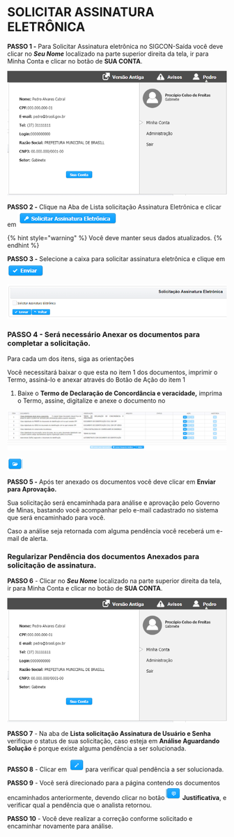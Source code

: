 # SOLICITAR ASSINATURA ELETRÔNICA

**PASSO 1 -** Para Solicitar Assinatura eletrônica no SIGCON-Saída você deve clicar no _**Seu Nome**_ localizado na parte superior direita da tela, ir para Minha Conta e clicar no botão de **SUA CONTA**.

![MINHA CONTA](../.gitbook/assets/processo_eletronico_assinatura_sua_conta.png)

**PASSO 2 -** Clique na Aba de Lista solicitação Assinatura Eletrônica e clicar em ![](../.gitbook/assets/solicitar-assinatura.png) 

{% hint style="warning" %}
Você deve manter seus dados atualizados.
{% endhint %}

**PASSO 3 -** Selecione a caixa para solicitar assinatura eletrônica e clique em ![](../.gitbook/assets/enviar.png) 

![](../.gitbook/assets/image%20%28382%29.png)

### **PASSO 4 -** Será necessário Anexar os documentos para completar a solicitação.

Para cada um dos itens, siga as orientações

Você necessitará baixar o  que esta no item 1 dos documentos, imprimir o Termo, assiná-lo e anexar através do Botão de Ação do item 1

1. Baixe o **Termo de Declaração de Concordância e veracidade,** imprima o Termo, assine, digitalize e anexe o documento no

![](../.gitbook/assets/assinatura_eletronica_solicitacao_envio_documento.png)

![](../.gitbook/assets/icone_pasta.png)

**PASSO 5 -** Após ter anexado os documentos você deve clicar em  **Enviar para Aprovação.**

Sua solicitação será encaminhada para análise e aprovação pelo Governo de Minas, bastando você acompanhar pelo e-mail cadastrado no sistema que será encaminhado para você.

Caso a análise seja retornada com alguma pendência você receberá um e-mail de alerta.

### Regularizar Pendência dos documentos Anexados para solicitação de assinatura.

**PASSO 6** - Clicar no _**Seu Nome**_ localizado na parte superior direita da tela, ir para Minha Conta e clicar no botão de **SUA CONTA**.

![Regulariza Pend&#xEA;ncias de Solicita&#xE7;&#xF5;es de Assinatura](../.gitbook/assets/processo_eletronico_assinatura_sua_conta.png)

**PASSO 7** - Na aba de **Lista solicitação Assinatura de Usuário e Senha** verifique o status de sua solicitação,  caso esteja em **Análise Aguardando Solução** é porque existe alguma pendência a ser solucionada.

**PASSO  8** - Clicar em ![](../.gitbook/assets/botao_editar.png) para verificar qual pendência a ser solucionada.

**PASSO 9** - Você será direcionado para a página contendo os documentos encaminhados anteriormente, devendo clicar no botão ![](../.gitbook/assets/botao_observacoes.png) **Justificativa**, e verificar qual a pendência que o analista retornou.

**PASSO 10** - Você deve realizar a correção conforme solicitado e encaminhar novamente para análise.

